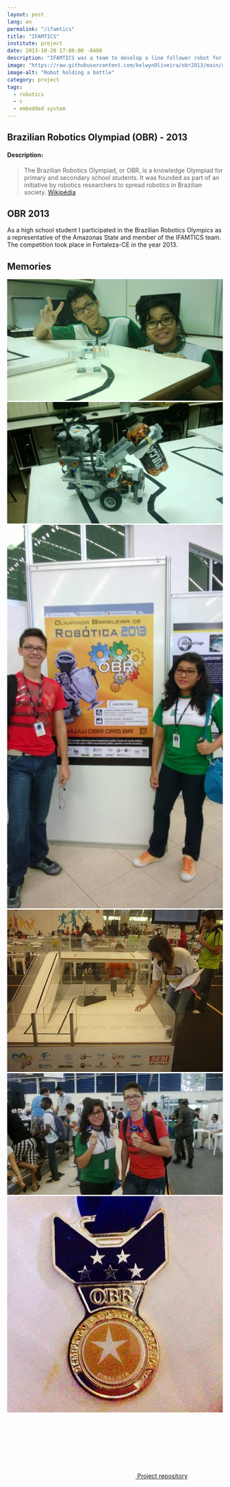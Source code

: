 ```yaml
---
layout: post
lang: en
permalink: "/ifamtics"
title: "IFAMTICS"
institute: project
date: 2013-10-20 17:00:00 -0400
description: "IFAMTICS was a team to develop a line follower robot for the OBR competition."
image: "https://raw.githubusercontent.com/kelwynOliveira/obr2013/main/assets/Garra.jpg"
image-alt: "Robot holding a bottle"
category: project
tags:
  - robotics
  - c
  - embedded system
---
```


## Brazilian Robotics Olympiad (OBR) - 2013

#### Description:

> The Brazilian Robotics Olympiad, or OBR, is a knowledge Olympiad for primary and secondary school students. It was founded as part of an initiative by robotics researchers to spread robotics in Brazilian society. [Wikipédia](https://pt.wikipedia.org/wiki/Olimp%C3%ADada_Brasileira_de_Rob%C3%B3tica)

## OBR 2013

As a high school student I participated in the Brazilian Robotics Olympics as a representative of the Amazonas State and member of the IFAMTICS team. The competition took place in Fortaleza-CE in the year 2013.

## Memories

<div class="album">
    <img src="https://raw.githubusercontent.com/kelwynOliveira/obr2013/main/assets/laboratorio.jpg" alt="Kelwyn and Gabi on the lab">
    <img src="https://raw.githubusercontent.com/kelwynOliveira/obr2013/main/assets/Garra.jpg" alt="Robot holding a bottle">
    <img src="https://raw.githubusercontent.com/kelwynOliveira/obr2013/main/assets/UNIFOR-OBR2013.jpg" alt="Kelwyn and Gabi in front of the OBR folder">
    <img src="https://raw.githubusercontent.com/kelwynOliveira/obr2013/main/assets/Competição.jpg" alt="Robot following the line on the competition">
    <img src="https://raw.githubusercontent.com/kelwynOliveira/obr2013/main/assets/Medalha2.jpg" alt="Gabi and Kelwyn holding their medals">
    <img src="https://raw.githubusercontent.com/kelwynOliveira/obr2013/main/assets/Medalha.jpg" alt="OBR medal">
</div>

<div class="github">
  <a  href="https://github.com/kelwynOliveira/obr2013" target="_blank">
    <svg class="svg-icon">
        <use xlink:href="{{ '/assets/svg/minima-social-icons.svg#github' | relative_url }}"></use>
    </svg>
  <span>Project repository</span>
  </a>
</div>
<br/>
